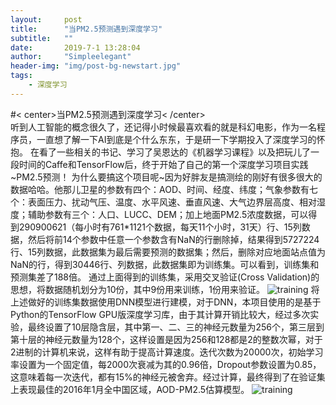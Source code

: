 ```yaml
---
layout:     post
title:      "当PM2.5预测遇到深度学习"
subtitle:   ""
date:       2019-7-1 13:28:04
author:     "Simpleelegant"
header-img: "img/post-bg-newstart.jpg"
tags:
    - 深度学习
---
```


#< center>当PM2.5预测遇到深度学习< /center>
<br>
听到人工智能的概念很久了，还记得小时候最喜欢看的就是科幻电影，作为一名程序员，一直想了解一下AI到底是个什么东东，于是研一下学期投入了深度学习的怀抱。
在看了一些相关的书记、学习了吴恩达的《机器学习课程》以及把玩儿了一段时间的Caffe和TensorFlow后，终于开始了自己的第一个深度学习项目实践~PM2.5预测！
为什么要搞这个项目呢~因为好胖友是搞测绘的刚好有很多很大的数据哈哈。他那儿卫星的参数有四个：AOD、时间、经度、纬度；气象参数有七个：表面压力、扰动气压、温度、水平风速、垂直风速、大气边界层高度、相对湿度；辅助参数有三个：人口、LUCC、DEM；加上地面PM2.5浓度数据，可以得到290900621（每小时有761*1121个数据，每天11个小时，31天）行、15列数据，然后将前14个参数中任意一个参数含有NaN的行删除掉，结果得到5727224行、15列数据，此数据集为最后需要预测的数据集；然后，删除对应地面站点值为NaN的行，得到30446行、列数据，此数据集即为训练集。可以看到，训练集和预测集差了188倍。
通过上面得到的训练集，采用交叉验证(Cross Validation)的思想，将数据随机划分为10份，其中9份用来训练，1份用来验证。
![training](./img/blog-deeplearning-2.png"训练过程")
将上述做好的训练集数据使用DNN模型进行建模，对于DNN，本项目使用的是基于Python的TensorFlow GPU版深度学习库，由于其计算开销比较大，经过多次实验，最终设置了10层隐含层，其中第一、二、三的神经元数量为256个，第三层到第十层的神经元数量为128个，这样设置是因为256和128都是2的整数次幂，对于2进制的计算机来说，这样有助于提高计算速度。迭代次数为20000次，初始学习率设置为一个固定值，每2000次衰减为其的0.96倍，Dropout参数设置为0.85，这意味着每一次迭代，都有15%的神经元被舍弃。经过计算，最终得到了在验证集上表现最佳的2016年1月全中国区域，AOD-PM2.5估算模型。
![training](./img/blog-deeplearning-1.png"训练参数")